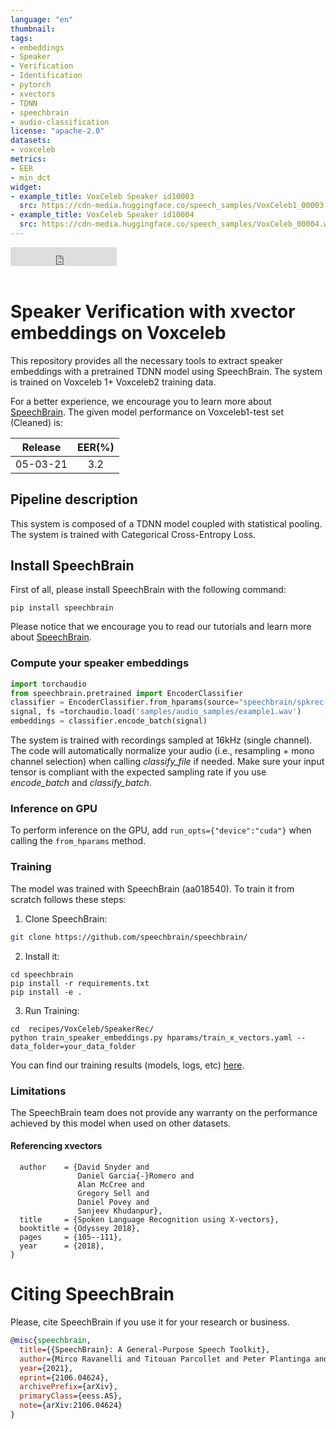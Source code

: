 ```yaml
---
language: "en"
thumbnail:
tags:
- embeddings
- Speaker
- Verification
- Identification
- pytorch
- xvectors
- TDNN
- speechbrain
- audio-classification
license: "apache-2.0"
datasets:
- voxceleb
metrics:
- EER
- min_dct
widget:
- example_title: VoxCeleb Speaker id10003
  src: https://cdn-media.huggingface.co/speech_samples/VoxCeleb1_00003.wav
- example_title: VoxCeleb Speaker id10004
  src: https://cdn-media.huggingface.co/speech_samples/VoxCeleb_00004.wav
---
```


<iframe src="https://ghbtns.com/github-btn.html?user=speechbrain&repo=speechbrain&type=star&count=true&size=large&v=2" frameborder="0" scrolling="0" width="170" height="30" title="GitHub"></iframe>
<br/><br/>

# Speaker Verification with xvector embeddings on Voxceleb

This repository provides all the necessary tools to extract speaker embeddings with a pretrained TDNN model using SpeechBrain. 
The system is trained on Voxceleb 1+ Voxceleb2 training data. 

For a better experience, we encourage you to learn more about
[SpeechBrain](https://speechbrain.github.io). The given model performance on Voxceleb1-test set (Cleaned) is:

| Release | EER(%) 
|:-------------:|:--------------:|
| 05-03-21 | 3.2 | 


## Pipeline description
This system is composed of a TDNN model coupled with statistical pooling. The system is trained with Categorical Cross-Entropy Loss.  

## Install SpeechBrain

First of all, please install SpeechBrain with the following command:

```
pip install speechbrain
```

Please notice that we encourage you to read our tutorials and learn more about
[SpeechBrain](https://speechbrain.github.io).

### Compute your speaker embeddings

```python
import torchaudio
from speechbrain.pretrained import EncoderClassifier
classifier = EncoderClassifier.from_hparams(source="speechbrain/spkrec-xvect-voxceleb", savedir="pretrained_models/spkrec-xvect-voxceleb")
signal, fs =torchaudio.load('samples/audio_samples/example1.wav')
embeddings = classifier.encode_batch(signal)
```

The system is trained with recordings sampled at 16kHz (single channel).
The code will automatically normalize your audio (i.e., resampling + mono channel selection) when calling *classify_file* if needed. Make sure your input tensor is compliant with the expected sampling rate if you use *encode_batch* and *classify_batch*.

### Inference on GPU
To perform inference on the GPU, add  `run_opts={"device":"cuda"}`  when calling the `from_hparams` method.

### Training
The model was trained with SpeechBrain (aa018540).
To train it from scratch follows these steps:
1. Clone SpeechBrain:
```bash
git clone https://github.com/speechbrain/speechbrain/
```
2. Install it:
```
cd speechbrain
pip install -r requirements.txt
pip install -e .
```

3. Run Training:
```
cd  recipes/VoxCeleb/SpeakerRec/
python train_speaker_embeddings.py hparams/train_x_vectors.yaml --data_folder=your_data_folder
```

You can find our training results (models, logs, etc) [here](https://drive.google.com/drive/folders/1RtCBJ3O8iOCkFrJItCKT9oL-Q1MNCwMH?usp=sharing).

### Limitations
The SpeechBrain team does not provide any warranty on the performance achieved by this model when used on other datasets.

#### Referencing xvectors
```@inproceedings{DBLP:conf/odyssey/SnyderGMSPK18,
  author    = {David Snyder and
               Daniel Garcia{-}Romero and
               Alan McCree and
               Gregory Sell and
               Daniel Povey and
               Sanjeev Khudanpur},
  title     = {Spoken Language Recognition using X-vectors},
  booktitle = {Odyssey 2018},
  pages     = {105--111},
  year      = {2018},
}
```


# **Citing SpeechBrain**
Please, cite SpeechBrain if you use it for your research or business.


```bibtex
@misc{speechbrain,
  title={{SpeechBrain}: A General-Purpose Speech Toolkit},
  author={Mirco Ravanelli and Titouan Parcollet and Peter Plantinga and Aku Rouhe and Samuele Cornell and Loren Lugosch and Cem Subakan and Nauman Dawalatabad and Abdelwahab Heba and Jianyuan Zhong and Ju-Chieh Chou and Sung-Lin Yeh and Szu-Wei Fu and Chien-Feng Liao and Elena Rastorgueva and François Grondin and William Aris and Hwidong Na and Yan Gao and Renato De Mori and Yoshua Bengio},
  year={2021},
  eprint={2106.04624},
  archivePrefix={arXiv},
  primaryClass={eess.AS},
  note={arXiv:2106.04624}
}
```
